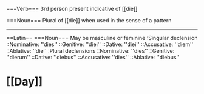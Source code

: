 ===Verb===
3rd person present indicative of [[die]]

===Noun===
Plural of [[die]] when used in the sense of a pattern

----
==Latin==
===Noun===
May be masculine or feminine
:Singular declension
::Nominative: ''dies''
::Genitive: ''diei''
::Dative: ''diei''
::Accusative: ''diem''
::Ablative: ''die''
:Plural declensions
::Nominative: ''dies''
::Genitive: ''dierum''
::Dative: ''diebus''
::Accusative: ''dies''
::Ablative: ''diebus''

# [[Day]]